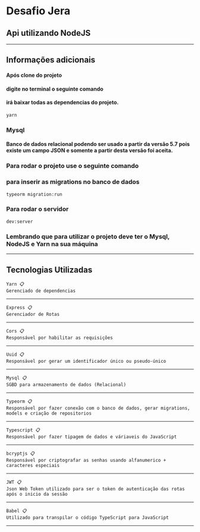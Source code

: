 <h1>Desafio Jera</h1>

<h2>Api utilizando NodeJS</h2>

---
## Informações adicionais

#### Após clone do projeto
#### digite no terminal o seguinte comando
#### irá baixar todas as dependencias do projeto.
    yarn

### Mysql
#### Banco de dados relacional podendo ser usado a partir da versão 5.7 pois existe um campo JSON e somente a partir desta versão foi aceita.


### Para rodar o projeto use o seguinte comando
### para inserir as migrations no banco de dados
    typeorm migration:run

### Para rodar o servidor
    dev:server

### Lembrando que para utilizar o projeto deve ter o Mysql, NodeJS e Yarn na sua máquina

---

## Tecnologias Utilizadas

    Yarn 📋
    Gerenciado de dependencias
---
    Express 📋
    Gerenciador de Rotas
---
    Cors 📋
    Responsável por habilitar as requisições
--- 
    Uuid 📋
    Responsável por gerar um identificador único ou pseudo-único
---
    Mysql 📋
    SGBD para armazenamento de dados (Relacional)
---
    Typeorm 📋
    Responsável por fazer conexão com o banco de dados, gerar migrations, models e criação de repositorios
---
    Typescript 📋
    Responsável por fazer tipagem de dados e váriaveis do JavaScript
---
    bcryptjs 📋
    Responsável por criptografar as senhas usando alfanumerico + caracteres especiais
---
    JWT 📋
    Json Web Token utilizado para ser o token de autenticação das rotas após o inicio da sessão
---

    Babel 📋
    Utilizado para transpilar o código TypeScript para JavaScript  
---